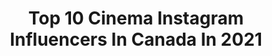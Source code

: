 ---
title: Top 10 Cinema Instagram Influencers In Canada In 2021
description: >-
  Find top cinema Instagram influencers in Canada in 2021. Most popular hashtags: #cinematography #cinematographer #canada.
platform: Instagram
hits: 185
text_top: Analyze the most popular Instagram influencers on inBeat.
text_bottom: Our search engine aggregates 185 Instagram influencers like this in Canada for you to pitch.
profiles:
  - username: "adammadrzyk"
    fullname: >-
      Adam Madrzyk
    bio: >-
      Cinematographer represented by SESLER 🇨🇦/🇺🇸 Arri S16mm SR3 Owner 🎞 📧: adam@amfilms.ca Hit this link to checkout my latest work👇🏻
    location: "Canada"
    followers: 10830
    engagement: 772
    commentsToLikes: 0.040229
    id: ck13cbyt7zlo90i19aprd6qs9
    verified: false
    hashtags: "#danielwellington, #ad"
  - username: "nikpilecki"
    fullname: >-
      Nik Pilecki DP
    bio: >-
      DP / Ontario, Canada. I drink too much coffee. 🎥🎞🖥 Freelance - Cinematographer🇨🇦
    location: "Canada"
    followers: 12309
    engagement: 1297
    commentsToLikes: 0.062052
    id: ck0u0r6t9uorq0i19jo8meyj5
    verified: false
    hashtags: "#falconeyes, #commercialdp, #ontario, #anamorphic"
  - username: "qassim_photographie"
    fullname: >-
      Qassim mohebbi
    bio: >-
      Work>>direct Graduated at cinema Videographer Photographer Vancouver🇨🇦 Tehran🇮🇷
    location: "Canada"
    followers: 10939
    engagement: 543
    commentsToLikes: 0.041294
    id: ck5q8vhsp854a0i11g9pehelz
    verified: false
    hashtags: "#fashiongirl, #portraiture, #beautiful, #fashiondesign"
  - username: "taylorhanley_dp"
    fullname: >-
      Taylor Hanley
    bio: >-
      Cinematographer Victoria, BC
    location: "Canada"
    followers: 7510
    engagement: 261
    commentsToLikes: 0.048005
    id: ck13bsk8qwyv10i19s5heko07
    verified: false
    hashtags: "#filmmaker, #shotonred, #reddigitalcinema, #farsik"
  - username: "alexandre_halle"
    fullname: >-
      Alex Hallé | Cinematographer
    bio: >-
      Montreal-based DP | Cinematographer 🎥 RED Dsmc2 Owner VIEW MY WORK⬇️
    location: "Canada"
    followers: 17670
    engagement: 198
    commentsToLikes: 0.032691
    id: ck8t0jguys9ji0j78ealgzzh4
    verified: false
    hashtags: ""
  - username: "cbenfey"
    fullname: >-
      Christoph Benfey
    bio: >-
      Cinematographer, content creator. #PerfectLoop is important to me. MaybeSomeday on YouTube. Check this out:
    location: "Canada"
    followers: 20136
    engagement: 1024
    commentsToLikes: 0.064856
    id: ck0tuxboh93760i1925gxmmc7
    verified: false
    hashtags: "#lightroom, #aerialhyperlapse, #kwad, #mavic2pro"
  - username: "steventsinokas"
    fullname: >-
      Steven Tsinokas
    bio: >-
      @7hill cinematographer
    location: "Canada"
    followers: 5991
    engagement: 562
    commentsToLikes: 0.081924
    id: ck139b769kfrs0i193438cqvm
    verified: false
    hashtags: "#raptors, #toronto, #utg, #pigbeach"
  - username: "andre_dupuis"
    fullname: >-
      Andre Dupuis
    bio: >-
      Director + Cinematographer. Exploring the world. Currently📍: 🇨🇦
    location: "Canada"
    followers: 33882
    engagement: 544
    commentsToLikes: 0.028616
    id: ckaozlxakmfwn0i78sohswqg6
    verified: true
    hashtags: "#backroadmapbooks, #beautifulearth, #travel, #digitalnomadlife"
  - username: "trailsofmemories"
    fullname: >-
      𝐓𝐑𝐀𝐈𝐋𝐒𝐎𝐅𝐌𝐄𝐌𝐎𝐑𝐈𝐄𝐒 𝐏𝐇𝐎𝐓𝐎+𝐂𝐈𝐍𝐄𝐌𝐀
    bio: >-
      Toronto based Wedding Photographer & Cinematographer|| Passionate Cook @sujanskitchen
    location: "Canada"
    followers: 20669
    engagement: 284
    commentsToLikes: 0.029084
    id: ck14kv75qrh0z0i19cx5bobwk
    verified: false
    hashtags: "#gorgeous, #weddingideas, #tiethethali, #trails"
  - username: "cinematowski"
    fullname: >-
      Justin Turkowski
    bio: >-
      cinematography/photo:[ VARIABLES ] fs7 | 1DXii | RED Gemini
    location: "Canada"
    followers: 21245
    engagement: 622
    commentsToLikes: 0.026932
    id: ck0w4b6pvxpgi0i196yw7bvjx
    verified: false
    hashtags: ""
---